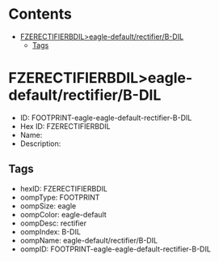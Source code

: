 



Contents
========

* [FZERECTIFIERBDIL>eagle-default/rectifier/B-DIL](#fzerectifierbdileagle-defaultrectifierb-dil)
	* [Tags](#tags)

# FZERECTIFIERBDIL>eagle-default/rectifier/B-DIL

- ID: FOOTPRINT-eagle-eagle-default-rectifier-B-DIL
- Hex ID: FZERECTIFIERBDIL
- Name: 
- Description: 

## Tags

- hexID: FZERECTIFIERBDIL
- oompType: FOOTPRINT
- oompSize: eagle
- oompColor: eagle-default
- oompDesc: rectifier
- oompIndex: B-DIL
- oompName: eagle-default/rectifier/B-DIL
- oompID: FOOTPRINT-eagle-eagle-default-rectifier-B-DIL
